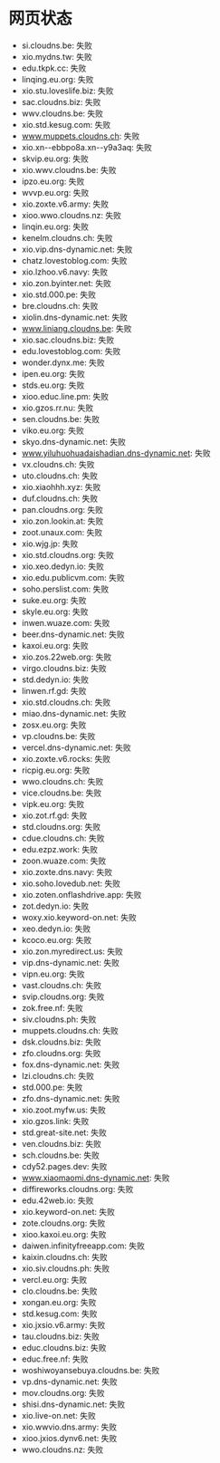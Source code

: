 # 网页状态
- si.cloudns.be: 失败
- xio.mydns.tw: 失败
- edu.tkpk.cc: 失败
- linqing.eu.org: 失败
- xio.stu.loveslife.biz: 失败
- sac.cloudns.biz: 失败
- wwv.cloudns.be: 失败
- xio.std.kesug.com: 失败
- www.muppets.cloudns.ch: 失败
- xio.xn--ebbpo8a.xn--y9a3aq: 失败
- skvip.eu.org: 失败
- xio.wwv.cloudns.be: 失败
- ipzo.eu.org: 失败
- wvvp.eu.org: 失败
- xio.zoxte.v6.army: 失败
- xioo.wwo.cloudns.nz: 失败
- linqin.eu.org: 失败
- kenelm.cloudns.ch: 失败
- xio.vip.dns-dynamic.net: 失败
- chatz.lovestoblog.com: 失败
- xio.lzhoo.v6.navy: 失败
- xio.zon.byinter.net: 失败
- xio.std.000.pe: 失败
- bre.cloudns.ch: 失败
- xiolin.dns-dynamic.net: 失败
- www.liniang.cloudns.be: 失败
- xio.sac.cloudns.biz: 失败
- edu.lovestoblog.com: 失败
- wonder.dynx.me: 失败
- ipen.eu.org: 失败
- stds.eu.org: 失败
- xioo.educ.line.pm: 失败
- xio.gzos.rr.nu: 失败
- sen.cloudns.be: 失败
- viko.eu.org: 失败
- skyo.dns-dynamic.net: 失败
- www.yiluhuohuadaishadian.dns-dynamic.net: 失败
- vx.cloudns.ch: 失败
- uto.cloudns.ch: 失败
- xio.xiaohhh.xyz: 失败
- duf.cloudns.ch: 失败
- pan.cloudns.org: 失败
- xio.zon.lookin.at: 失败
- zoot.unaux.com: 失败
- xio.wjg.jp: 失败
- xio.std.cloudns.org: 失败
- xio.xeo.dedyn.io: 失败
- xio.edu.publicvm.com: 失败
- soho.perslist.com: 失败
- suke.eu.org: 失败
- skyle.eu.org: 失败
- inwen.wuaze.com: 失败
- beer.dns-dynamic.net: 失败
- kaxoi.eu.org: 失败
- xio.zos.22web.org: 失败
- virgo.cloudns.biz: 失败
- std.dedyn.io: 失败
- linwen.rf.gd: 失败
- xio.std.cloudns.ch: 失败
- miao.dns-dynamic.net: 失败
- zosx.eu.org: 失败
- vp.cloudns.be: 失败
- vercel.dns-dynamic.net: 失败
- xio.zoxte.v6.rocks: 失败
- ricpig.eu.org: 失败
- wwo.cloudns.ch: 失败
- vice.cloudns.be: 失败
- vipk.eu.org: 失败
- xio.zot.rf.gd: 失败
- std.cloudns.org: 失败
- cdue.cloudns.ch: 失败
- edu.ezpz.work: 失败
- zoon.wuaze.com: 失败
- xio.zoxte.dns.navy: 失败
- xio.soho.lovedub.net: 失败
- xio.zoten.onflashdrive.app: 失败
- zot.dedyn.io: 失败
- woxy.xio.keyword-on.net: 失败
- xeo.dedyn.io: 失败
- kcoco.eu.org: 失败
- xio.zon.myredirect.us: 失败
- vip.dns-dynamic.net: 失败
- vipn.eu.org: 失败
- vast.cloudns.ch: 失败
- svip.cloudns.org: 失败
- zok.free.nf: 失败
- siv.cloudns.ph: 失败
- muppets.cloudns.ch: 失败
- dsk.cloudns.biz: 失败
- zfo.cloudns.org: 失败
- fox.dns-dynamic.net: 失败
- lzi.cloudns.ch: 失败
- std.000.pe: 失败
- zfo.dns-dynamic.net: 失败
- xio.zoot.myfw.us: 失败
- xio.gzos.link: 失败
- std.great-site.net: 失败
- ven.cloudns.biz: 失败
- sch.cloudns.be: 失败
- cdy52.pages.dev: 失败
- www.xiaomaomi.dns-dynamic.net: 失败
- diffireworks.cloudns.org: 失败
- edu.42web.io: 失败
- xio.keyword-on.net: 失败
- zote.cloudns.org: 失败
- xioo.kaxoi.eu.org: 失败
- daiwen.infinityfreeapp.com: 失败
- kaixin.cloudns.ch: 失败
- xio.siv.cloudns.ph: 失败
- vercl.eu.org: 失败
- clo.cloudns.be: 失败
- xongan.eu.org: 失败
- std.kesug.com: 失败
- xio.jxsio.v6.army: 失败
- tau.cloudns.biz: 失败
- educ.cloudns.biz: 失败
- educ.free.nf: 失败
- woshiwoyansebuya.cloudns.be: 失败
- vp.dns-dynamic.net: 失败
- mov.cloudns.org: 失败
- shisi.dns-dynamic.net: 失败
- xio.live-on.net: 失败
- xio.wwvio.dns.army: 失败
- xioo.jxios.dynv6.net: 失败
- wwo.cloudns.nz: 失败
